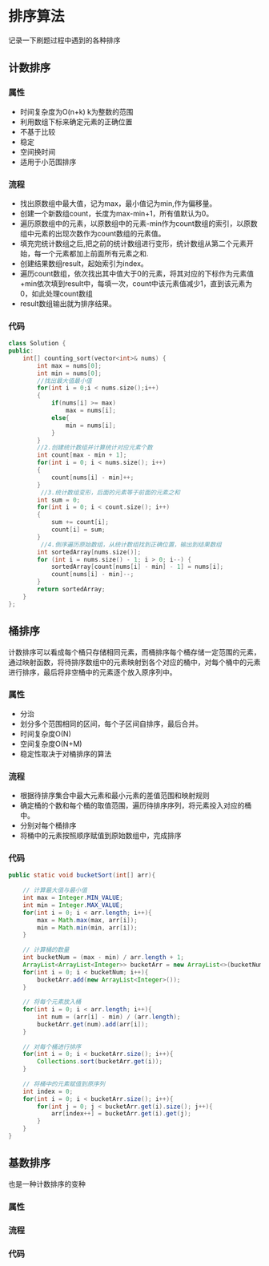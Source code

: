 # 排序算法

记录一下刷题过程中遇到的各种排序

## 计数排序

### 属性

- 时间复杂度为O(n+k)  k为整数的范围
- 利用数组下标来确定元素的正确位置
- 不基于比较
- 稳定
- 空间换时间
- 适用于小范围排序

### 流程

- 找出原数组中最大值，记为max，最小值记为min,作为偏移量。
- 创建一个新数组count，长度为max-min+1，所有值默认为0。
- 遍历原数组中的元素，以原数组中的元素-min作为count数组的索引，以原数组中元素的出现次数作为count数组的元素值。
- 填充完统计数组之后,把之前的统计数组进行变形，统计数组从第二个元素开始，每一个元素都加上前面所有元素之和.
- 创建结果数组result，起始索引为index。
- 遍历count数组，依次找出其中值大于0的元素，将其对应的下标作为元素值+min依次填到result中，每填一次，count中该元素值减少1，直到该元素为0，如此处理count数组
- result数组输出就为排序结果。

### 代码

```c++
class Solution {
public:
    int[] counting_sort(vector<int>& nums) {
        int max = nums[0];
        int min = nums[0];
        //找出最大值最小值
        for(int i = 0;i < nums.size();i++)
        {
            if(nums[i] >= max)
                max = nums[i];
            else{
                min = nums[i];
            }
        }
        //2.创建统计数组并计算统计对应元素个数
        int count[max - min + 1];
        for(int i = 0; i < nums.size(); i++)
        { 
            count[nums[i] - min]++;
        }
         //3.统计数组变形，后面的元素等于前面的元素之和
        int sum = 0;
        for(int i = 0; i < count.size(); i++)
        { 
            sum += count[i];
            count[i] = sum;
        }
         //4.倒序遍历原始数组，从统计数组找到正确位置，输出到结果数组
        int sortedArray[nums.size()];
        for (int i = nums.size() - 1; i > 0; i--) {
            sortedArray[count[nums[i] - min] - 1] = nums[i];
            count[nums[i] - min]--;
        }
        return sortedArray;
    }
};
```

## 桶排序

计数排序可以看成每个桶只存储相同元素，而桶排序每个桶存储一定范围的元素，通过映射函数，将待排序数组中的元素映射到各个对应的桶中，对每个桶中的元素进行排序，最后将非空桶中的元素逐个放入原序列中。

### 属性

- 分治
- 划分多个范围相同的区间，每个子区间自排序，最后合并。
- 时间复杂度O(N) 
- 空间复杂度O(N+M)
- 稳定性取决于对桶排序的算法

### 流程

- 根据待排序集合中最大元素和最小元素的差值范围和映射规则
- 确定桶的个数和每个桶的取值范围，遍历待排序序列，将元素投入对应的桶中。
- 分别对每个桶排序
- 将桶中的元素按照顺序赋值到原始数组中，完成排序

### 代码

```java
public static void bucketSort(int[] arr){
    
    // 计算最大值与最小值
    int max = Integer.MIN_VALUE;
    int min = Integer.MAX_VALUE;
    for(int i = 0; i < arr.length; i++){
        max = Math.max(max, arr[i]);
        min = Math.min(min, arr[i]);
    }
    
    // 计算桶的数量
    int bucketNum = (max - min) / arr.length + 1;
    ArrayList<ArrayList<Integer>> bucketArr = new ArrayList<>(bucketNum);
    for(int i = 0; i < bucketNum; i++){
        bucketArr.add(new ArrayList<Integer>());
    }
    
    // 将每个元素放入桶
    for(int i = 0; i < arr.length; i++){
        int num = (arr[i] - min) / (arr.length);
        bucketArr.get(num).add(arr[i]);
    }
    
    // 对每个桶进行排序
    for(int i = 0; i < bucketArr.size(); i++){
        Collections.sort(bucketArr.get(i));
    }
    
    // 将桶中的元素赋值到原序列
	int index = 0;
	for(int i = 0; i < bucketArr.size(); i++){
		for(int j = 0; j < bucketArr.get(i).size(); j++){
			arr[index++] = bucketArr.get(i).get(j);
		}
	}  
}
```



## 基数排序

也是一种计数排序的变种

### 属性

### 流程

### 代码



